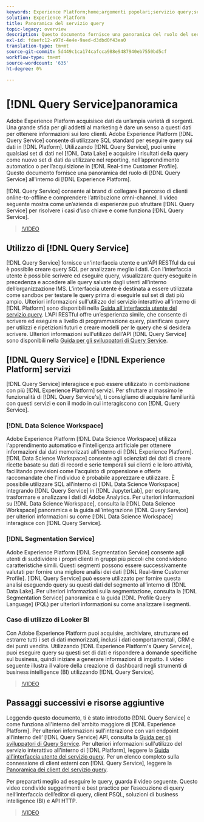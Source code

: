 ```yaml
---
keywords: Experience Platform;home;argomenti popolari;servizio query;servizio query;query
solution: Experience Platform
title: Panoramica del servizio query
topic-legacy: overview
description: Questo documento fornisce una panoramica del ruolo del servizio query all’interno di Experience Platform.
exl-id: fdaefc12-a97d-4e4e-9aed-d3dbd0f43ea0
translation-type: tm+mt
source-git-commit: 5d449c1ca174cafcca988e9487940eb7550bd5cf
workflow-type: tm+mt
source-wordcount: '635'
ht-degree: 0%

---
```


# [!DNL Query Service]panoramica

Adobe Experience Platform acquisisce dati da un’ampia varietà di sorgenti. Una grande sfida per gli addetti al marketing è dare un senso a questi dati per ottenere informazioni sui loro clienti. Adobe Experience Platform [!DNL Query Service] consente di utilizzare SQL standard per eseguire query sui dati in [!DNL Platform]. Utilizzando [!DNL Query Service], puoi unire qualsiasi set di dati nel [!DNL Data Lake] e acquisire i risultati della query come nuovo set di dati da utilizzare nel reporting, nell’apprendimento automatico o per l’acquisizione in [!DNL Real-time Customer Profile]. Questo documento fornisce una panoramica del ruolo di [!DNL Query Service] all&#39;interno di [!DNL Experience Platform].

[!DNL Query Service] consente ai brand di collegare il percorso di clienti online-to-offline e comprendere l’attribuzione omni-channel. Il video seguente mostra come un’azienda di esperienze può sfruttare [!DNL Query Service] per risolvere i casi d’uso chiave e come funziona [!DNL Query Service].

>[!VIDEO](https://video.tv.adobe.com/v/29795?quality=12&learn=on)

## Utilizzo di [!DNL Query Service]

[!DNL Query Service] fornisce un&#39;interfaccia utente e un&#39;API RESTful da cui è possibile creare query SQL per analizzare meglio i dati. Con l’interfaccia utente è possibile scrivere ed eseguire query, visualizzare query eseguite in precedenza e accedere alle query salvate dagli utenti all’interno dell’organizzazione IMS. L’interfaccia utente è destinata a essere utilizzata come sandbox per testare le query prima di eseguirle sul set di dati più ampio. Ulteriori informazioni sull&#39;utilizzo del servizio interattivo all&#39;interno di [!DNL Platform] sono disponibili nella [Guida all&#39;interfaccia utente del servizio query](ui/overview.md). L’API RESTful offre un’esperienza simile, che consente di scrivere ed eseguire a livello di programmazione query, pianificare query per utilizzi e ripetizioni futuri e creare modelli per le query che si desidera scrivere. Ulteriori informazioni sull&#39;utilizzo dell&#39;API [!DNL Query Service] sono disponibili nella [Guida per gli sviluppatori di Query Service](api/getting-started.md).

## [!DNL Query Service] e  [!DNL Experience Platform] servizi

[!DNL Query Service] interagisce e può essere utilizzato in combinazione con più  [!DNL Experience Platform] servizi. Per sfruttare al massimo le funzionalità di [!DNL Query Service's], ti consigliamo di acquisire familiarità con questi servizi e con il modo in cui interagiscono con [!DNL Query Service].

### [!DNL Data Science Workspace]

Adobe Experience Platform [!DNL Data Science Workspace] utilizza l&#39;apprendimento automatico e l&#39;intelligenza artificiale per ottenere informazioni dai dati memorizzati all&#39;interno di [!DNL Experience Platform]. [!DNL Data Science Workspace] consente agli scienziati dei dati di creare ricette basate su dati di record e serie temporali sui clienti e le loro attività, facilitando previsioni come l&#39;acquisto di propensione e offerte raccomandate che l&#39;individuo è probabile apprezzare e utilizzare. È possibile utilizzare SQL all&#39;interno di [!DNL Data Science Workspace] integrando [!DNL Query Service] in [!DNL JupyterLab], per esplorare, trasformare e analizzare i dati di Adobe Analytics. Per ulteriori informazioni su [!DNL Data Science Workspace], consulta la [!DNL Data Science Workspace] panoramica e la guida all’integrazione [!DNL Query Service] per ulteriori informazioni su come [!DNL Data Science Workspace] interagisce con [!DNL Query Service].

### [!DNL Segmentation Service]

Adobe Experience Platform [!DNL Segmentation Service] consente agli utenti di suddividere i propri clienti in gruppi più piccoli che condividono caratteristiche simili. Questi segmenti possono essere successivamente valutati per fornire una migliore analisi dei dati [!DNL Real-time Customer Profile]. [!DNL Query Service] può essere utilizzato per fornire questa analisi eseguendo query su questi dati del segmento all’interno di  [!DNL Data Lake]. Per ulteriori informazioni sulla segmentazione, consulta la [!DNL Segmentation Service] panoramica e la guida [!DNL Profile Query Language] (PQL) per ulteriori informazioni su come analizzare i segmenti.

### Caso di utilizzo di Looker BI

Con Adobe Experience Platform puoi acquisire, archiviare, strutturare ed estrarre tutti i set di dati memorizzati, inclusi i dati comportamentali, CRM e dei punti vendita. Utilizzando [!DNL Experience Platform's Query Service], puoi eseguire query su questi set di dati e rispondere a domande specifiche sul business, quindi iniziare a generare informazioni di impatto. Il video seguente illustra il valore della creazione di dashboard negli strumenti di business intelligence (BI) utilizzando [!DNL Query Service].

>[!VIDEO](https://video.tv.adobe.com/v/28981?quality=12&learn=on)

## Passaggi successivi e risorse aggiuntive

Leggendo questo documento, ti è stato introdotto [!DNL Query Service] e come funziona all&#39;interno dell&#39;ambito maggiore di [!DNL Experience Platform]. Per ulteriori informazioni sull’interazione con vari endpoint all’interno dell’ [!DNL Query Service] API, consulta la [Guida per gli sviluppatori di Query Service](api/getting-started.md). Per ulteriori informazioni sull&#39;utilizzo del servizio interattivo all&#39;interno di [!DNL Platform], leggere la [Guida all&#39;interfaccia utente del servizio query](ui/overview.md). Per un elenco completo sulla connessione di client esterni con [!DNL Query Service], leggere la [Panoramica dei client del servizio query](clients/overview.md).

Per prepararti meglio ad eseguire le query, guarda il video seguente. Questo video condivide suggerimenti e best practice per l’esecuzione di query nell’interfaccia dell’editor di query, client PSQL, soluzioni di business intelligence (BI) e API HTTP.

>[!VIDEO](https://video.tv.adobe.com/v/29811?quality=12&learn=on)
